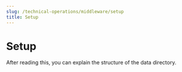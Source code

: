 ```yaml
---
slug: /technical-operations/middleware/setup
title: Setup
---
```

# Setup

After reading this, you can explain the structure of the data directory.
